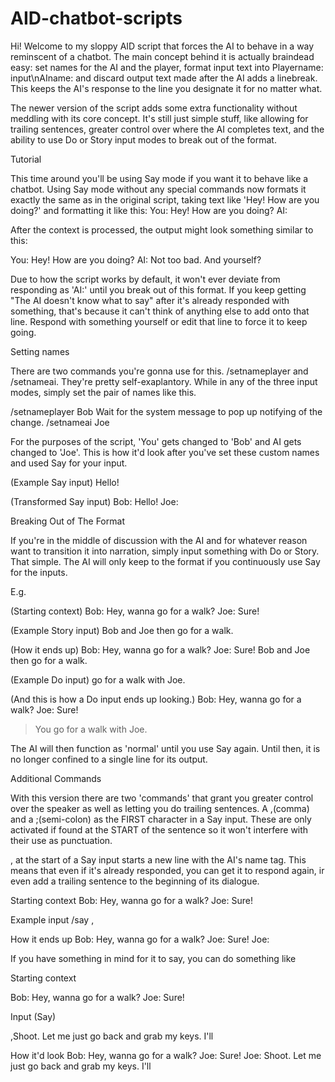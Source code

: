 # AID-chatbot-scripts

Hi! Welcome to my sloppy AID script that forces the AI to behave in a way reminscent of a chatbot. The main concept behind it is actually braindead easy: set names for the AI and the player, format input text into Playername: input\nAIname: and discard output text made after the AI adds a linebreak. This keeps the AI's response to the line you designate it for no matter what.

The newer version of the script adds some extra functionality without meddling with its core concept. It's still just simple stuff, like allowing for trailing sentences, greater control over where the AI completes text, and the ability to use Do or Story input modes to break out of the format.

Tutorial

This time around you'll be using Say mode if you want it to behave like a chatbot. Using Say mode without any special commands now formats it exactly the same as in the original script, taking text like 'Hey! How are you doing?' and formatting it like this:
You: Hey! How are you doing?
AI:

After the context is processed, the output might look something similar to this:

You: Hey! How are you doing?
AI: Not too bad. And yourself?

Due to how the script works by default, it won't ever deviate from responding as 'AI:' until you break out of this format. If you keep getting "The AI doesn't know what to say" after it's already responded with something, that's because it can't think of anything else to add onto that line. Respond with something yourself or edit that line to force it to keep going.

Setting names

There are two commands you're gonna use for this. /setnameplayer and /setnameai. They're pretty self-exaplantory. While in any of the three input modes, simply set the pair of names like this.

/setnameplayer Bob
Wait for the system message to pop up notifying of the change.
/setnameai Joe

For the purposes of the script, 'You' gets changed to 'Bob' and AI gets changed to 'Joe'. This is how it'd look after you've set these custom names and used Say for your input.

(Example Say input)
Hello!

(Transformed Say input)
Bob: Hello! 
Joe:


Breaking Out of The Format

If you're in the middle of discussion with the AI and for whatever reason want to transition it into narration, simply input something with Do or Story. That simple. The AI will only keep to the format if you continuously use Say for the inputs.

E.g. 

(Starting context)
Bob: Hey, wanna go for a walk?
Joe: Sure!

(Example Story input)
Bob and Joe then go for a walk.

(How it ends up)
Bob: Hey, wanna go for a walk?
Joe: Sure!
Bob and Joe then go for a walk.

(Example Do input)
go for a walk with Joe.

(And this is how a Do input ends up looking.)
Bob: Hey, wanna go for a walk?
Joe: Sure!
> You go for a walk with Joe.

The AI will then function as 'normal' until you use Say again. Until then, it is no longer confined to a single line for its output.

Additional Commands

With this version there are two 'commands' that grant you greater control over the speaker as well as letting you do trailing sentences. A ,(comma) and a ;(semi-colon) as the FIRST character in a Say input. These are only activated if found at the START of the sentence so it won't interfere with their use as punctuation.

, at the start of a Say input starts a new line with the AI's name tag. This means that even if it's already responded, you can get it to respond again, ir even add a trailing sentence to the beginning of its dialogue.

Starting context
Bob: Hey, wanna go for a walk?
Joe: Sure!

Example input
/say ,

How it ends up
Bob: Hey, wanna go for a walk?
Joe: Sure!
Joe:

If you have something in mind for it to say, you can do something like

Starting context

Bob: Hey, wanna go for a walk?
Joe: Sure!

Input (Say)

,Shoot. Let me just go back and grab my keys. I'll

How it'd look
Bob: Hey, wanna go for a walk?
Joe: Sure!
Joe: Shoot. Let me just go back and grab my keys. I'll




                              
